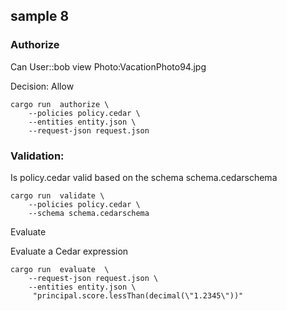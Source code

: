## sample 8

### Authorize

 Can User::bob view Photo:VacationPhoto94.jpg

 Decision: Allow

```
cargo run  authorize \
    --policies policy.cedar \
    --entities entity.json \
    --request-json request.json
```

### Validation:

Is policy.cedar valid based on the schema schema.cedarschema

```
cargo run  validate \
    --policies policy.cedar \
    --schema schema.cedarschema
```

Evaluate

Evaluate a Cedar expression

```
cargo run  evaluate  \
    --request-json request.json \
    --entities entity.json \
     "principal.score.lessThan(decimal(\"1.2345\"))"
```
